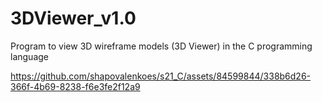 # 3DViewer_v1.0

Program to view 3D wireframe models (3D Viewer) in the C programming language


https://github.com/shapovalenkoes/s21_C/assets/84599844/338b6d26-366f-4b69-8238-f6e3fe2f12a9

